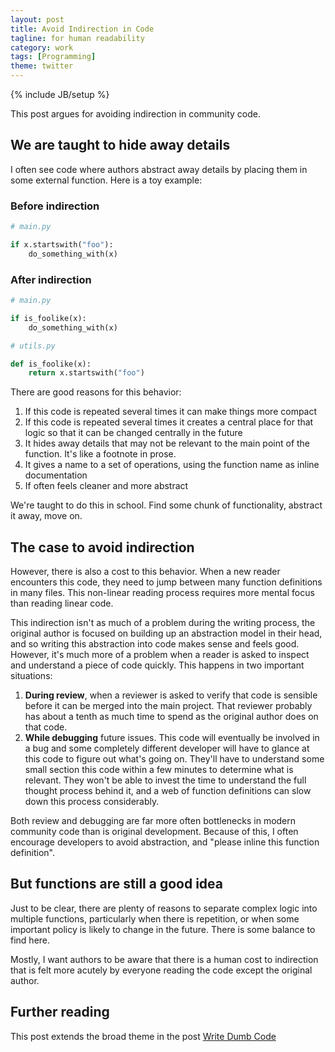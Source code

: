 ```yaml
---
layout: post
title: Avoid Indirection in Code
tagline: for human readability
category: work
tags: [Programming]
theme: twitter
---
```

{% include JB/setup %}


This post argues for avoiding indirection in community code.

We are taught to hide away details
----------------------------------

I often see code where authors abstract away details by placing them in some
external function.  Here is a toy example:

### Before indirection

```python
# main.py

if x.startswith("foo"):
    do_something_with(x)
```

### After indirection

```python
# main.py

if is_foolike(x):
    do_something_with(x)
```

```python
# utils.py

def is_foolike(x):
    return x.startswith("foo")
```

There are good reasons for this behavior:

1.  If this code is repeated several times
    it can make things more compact
2.  If this code is repeated several times
    it creates a central place for that logic
    so that it can be changed centrally in the future
3.  It hides away details that may not be relevant to the main point of the function.
    It's like a footnote in prose.
4.  It gives a name to a set of operations,
    using the function name as inline documentation
4.  If often feels cleaner and more abstract

We're taught to do this in school.
Find some chunk of functionality,
abstract it away,
move on.


The case to avoid indirection
-----------------------------

However, there is also a cost to this behavior.
When a new reader encounters this code,
they need to jump between many function definitions in many files.
This non-linear reading process requires more mental focus
than reading linear code.

This indirection isn't as much of a problem during the writing process,
the original author is focused on building up an abstraction model in their head,
and so writing this abstraction into code makes sense and feels good.
However, it's much more of a problem when a reader is asked
to inspect and understand a piece of code quickly.
This happens in two important situations:

1.  **During review**, when a reviewer is asked to verify that code is
    sensible before it can be merged into the main project.
    That reviewer probably has about a tenth as much time to spend
    as the original author does on that code.
2.  **While debugging** future issues.
    This code will eventually be involved in a bug and some completely
    different developer will have to glance at this code to figure out what's going on.
    They'll have to understand some small section this code within a few minutes
    to determine what is relevant.
    They won't be able to invest the time to understand the full thought process behind it,
    and a web of function definitions can slow down this process considerably.

Both review and debugging are far more often bottlenecks in modern community
code than is original development.  Because of this, I often encourage
developers to avoid abstraction, and "please inline this function definition".

But functions are still a good idea
-----------------------------------

Just to be clear,
there are plenty of reasons to separate complex logic into multiple functions,
particularly when there is repetition,
or when some important policy is likely to change in the future.
There is some balance to find here.

Mostly, I want authors to be aware that there is a human cost to indirection
that is felt more acutely by everyone reading the code except the original author.

Further reading
---------------

This post extends the broad theme in the post [Write Dumb Code](https://matthewrocklin.com/blog/work/2018/01/27/write-dumb-code)
